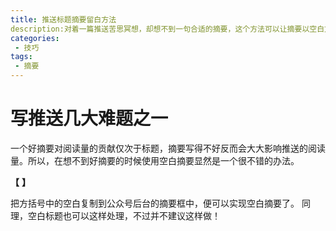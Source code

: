 ```yaml
---
title: 推送标题摘要留白方法
description:对着一篇推送苦思冥想，却想不到一句合适的摘要，这个方法可以让摘要以空白方式显示。 
categories:
 - 技巧
tags:
 - 摘要
---
```


# 写推送几大难题之一
一个好摘要对阅读量的贡献仅次于标题，摘要写得不好反而会大大影响推送的阅读量。所以，在想不到好摘要的时候使用空白摘要显然是一个很不错的办法。

**【** **】**

把方括号中的空白复制到公众号后台的摘要框中，便可以实现空白摘要了。
同理，空白标题也可以这样处理，不过并不建议这样做！

